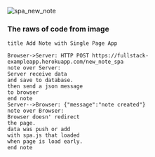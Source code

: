 ![spa_new_note](https://www.websequencediagrams.com/cgi-bin/cdraw?lz=dGl0bGUgQWRkIE5vdGUgd2l0aCBTaW5nbGUgUGFnZSBBcHAKCkJyb3dzZXItPlNlcnZlcjogSFRUUCBQT1NUIGh0dHBzOi8vZnVsbHN0YWNrLWV4YW1wbGVhcHAuaGVyb2t1YXBwLmNvbS9uZXdfbm90ZV9zcGEKbm90ZSBvdmVyIABNBwoAVgYgcmVjZWl2ZSBkYXRhCmFuZCBzYXZlIHRvAAwFYmFzZS4KdGhlbiBzZW5kIGEganNvbiBtZXNzYWdlCnRvIGIAgSUGCmVuZCBub3RlAFAHLS0-AIE-BzogeyIAKQciOiIAgQIFY3JlYXRlZCJ9AIELCwAmCACBdAggZG9lc24nIHJlZGlyZWN0CnRoZSBwYWdlLgpkYXRhIHdhcyBwdXNoIG9yIGFkZAoAgkQFc3BhLmpzIHRoYXQgbG9hZGVkCndoZW4AMwUgaXMADwUgZWFybHkuAIEnCg&s=default)

### The raws of code from image ###
```
title Add Note with Single Page App

Browser->Server: HTTP POST https://fullstack-exampleapp.herokuapp.com/new_note_spa
note over Server:
Server receive data
and save to database.
then send a json message
to browser
end note
Server-->Browser: {"message":"note created"}
note over Browser:
Browser doesn' redirect
the page.
data was push or add
with spa.js that loaded
when page is load early.
end note
```
